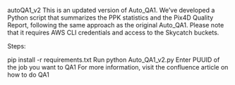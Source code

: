 autoQA1_v2
This is an updated version of Auto_QA1.
We’ve developed a Python script that summarizes the PPK statistics and the Pix4D Quality Report, following the same approach as the original Auto_QA1.
Please note that it requires AWS CLI credentials and access to the Skycatch buckets.

Steps:

pip install -r requirements.txt
Run python Auto_QA1_v2.py
Enter PUUID of the job you want to QA1
For more information, visit the confluence article on how to do QA1
